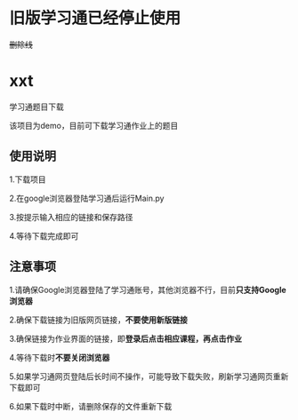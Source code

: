 # 旧版学习通已经停止使用

~~删除线~~


# xxt
学习通题目下载

该项目为demo，目前可下载学习通作业上的题目

## 使用说明
1.下载项目

2.在google浏览器登陆学习通后运行Main.py

3.按提示输入相应的链接和保存路径

4.等待下载完成即可

## 注意事项
1.请确保Google浏览器登陆了学习通账号，其他浏览器不行，目前**只支持Google浏览器**

2.确保下载链接为旧版网页链接，**不要使用新版链接**

3.确保链接为作业界面的链接，即**登录后点击相应课程，再点击作业**

4.等待下载时**不要关闭浏览器**

5.如果学习通网页登陆后长时间不操作，可能导致下载失败，刷新学习通网页重新下载即可

6.如果下载时中断，请删除保存的文件重新下载

